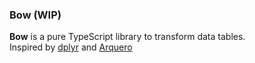 ### Bow (WIP)
**Bow** is a pure TypeScript library to transform data tables.  
Inspired by [dplyr](https://dplyr.tidyverse.org/) and [Arquero](https://github.com/uwdata/arquero)